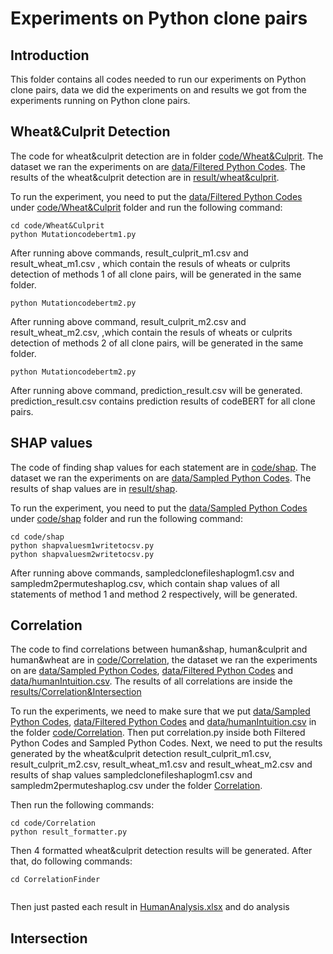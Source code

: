 # Experiments on Python clone pairs
## Introduction
This folder contains all codes needed to run our experiments on Python clone pairs, data we did the experiments on and results we got from the experiments running on Python clone pairs. 
## Wheat&Culprit Detection
The code for wheat&culprit detection are in folder [code/Wheat&Culprit](code%2FWheat%26Culprit). The dataset we ran the experiments on are [data/Filtered Python Codes](data%2FFiltered%20Python%20Codes). The results of the wheat&culprit detection are in [result/wheat&culprit](results%2Fwheat%26culprit). <br/>

To run the experiment, you need to put the [data/Filtered Python Codes](data%2FFiltered%20Python%20Codes) under [code/Wheat&Culprit](code%2FWheat%26Culprit) folder and run the following command:
```
cd code/Wheat&Culprit
python Mutationcodebertm1.py
```
After running above commands, result_culprit_m1.csv and result_wheat_m1.csv , which contain the resuls of wheats or culprits detection of methods 1 of all clone pairs, will be generated in the same folder. 

```
python Mutationcodebertm2.py
```
After running above command, result_culprit_m2.csv and result_wheat_m2.csv, ,which contain the resuls of wheats or culprits detection of methods 2 of all clone pairs, will be generated in the same folder. 

```
python Mutationcodebertm2.py
```
After running above command, prediction_result.csv will be generated. prediction_result.csv contains prediction results of codeBERT for all clone pairs. 

## SHAP values
The code of finding shap values for each statement are in [code/shap](code%2Fshap). The dataset we ran the experiments on are [data/Sampled Python Codes](data%2FSampled%20Python%20Codes). The results of shap values are in [result/shap](results%2Fshap). <br/> 

To run the experiment, you need to put the [data/Sampled Python Codes](data%2FSampled%20Python%20Codes) under [code/shap](code%2Fshap) folder and run the following command:
```
cd code/shap
python shapvaluesm1writetocsv.py
python shapvaluesm2writetocsv.py
```
After running above commands, sampledclonefileshaplogm1.csv and sampledm2permuteshaplog.csv, which contain shap values of all statements of method 1 and method 2 respectively, will be generated. 

## Correlation
The code to find correlations between human&shap, human&culprit and human&wheat are in [code/Correlation](code%2FCorrelation), the dataset we ran the experiments on are [data/Sampled Python Codes](data%2FSampled%20Python%20Codes), [data/Filtered Python Codes](data%2FFiltered%20Python%20Codes) and [data/humanIntuition.csv](data%2FhumanIntuition.csv). The results of all correlations are inside the [results/Correlation&Intersection](results%2FCorrelation%26Intersection)<br/>

To run the experiments, we need to make sure that we put [data/Sampled Python Codes](data%2FSampled%20Python%20Codes), [data/Filtered Python Codes](data%2FFiltered%20Python%20Codes) and [data/humanIntuition.csv](data%2FhumanIntuition.csv) in the folder [code/Correlation](code%2FCorrelation). Then put correlation.py inside both Filtered Python Codes and Sampled Python Codes. Next, we need to put the results generated by the wheat&culprit detection result_culprit_m1.csv, result_culprit_m2.csv, result_wheat_m1.csv and result_wheat_m2.csv and results of shap values sampledclonefileshaplogm1.csv and sampledm2permuteshaplog.csv under the folder [Correlation](code%2FCorrelation). <br/>

Then run the following commands:

```
cd code/Correlation
python result_formatter.py
```
Then 4 formatted wheat&culprit detection results will be generated. After that, do following commands:

```
cd CorrelationFinder


```
Then just pasted each result in [HumanAnalysis.xlsx](results%2FCorrelation%26Intersection%2FHumanAnalysis.xlsx) and do analysis

## Intersection
